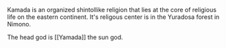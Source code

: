 Kamada is an organized shintollike religion that lies at the core of religious life on the eastern continent. It's religous center is in the Yuradosa forest in Nimono.

The head god is [[Yamada]] the sun god.